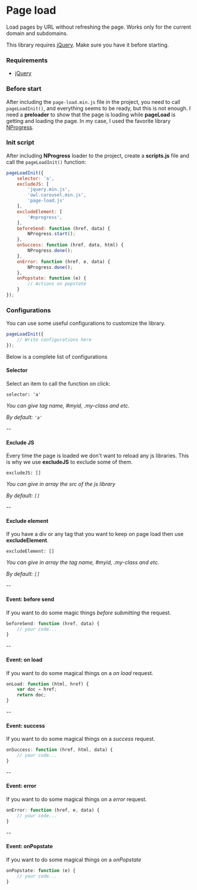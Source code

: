 # Page load

Load pages by URL without refreshing the page. Works only for the current domain and subdomains.

This library requires [jQuery](https://jquery.com/download/). Make sure you have it before starting.

### Requirements

- [jQuery](https://jquery.com/download/)

### Before start

After including the `page-load.min.js` file in the project, you need to call `pageLoadInit()`, and everything seems to be ready, but this is not enough. I need a **preloader** to show that the page is loading while **pageLoad** is getting and loading the page. In my case, I used the favorite library [NProgress](https://ricostacruz.com/nprogress/). 

### Init script

After including **NProgress** loader to the project, create a **scripts.js** file and call the `pageLoadInit()` function:

```js
pageLoadInit({
    selector: 'a',
    excludeJS: [
        'jquery.min.js',
        'owl.carousel.min.js',
        'page-load.js'
    ],
    excludeElement: [
        '#nprogress',
    ],
    beforeSend: function (href, data) {
        NProgress.start();
    },
    onSuccess: function (href, data, html) {
        NProgress.done();
    },
    onError: function (href, e, data) {
        NProgress.done();
    },
    onPopstate: function (e) {
        // Actions on popstate
    }
});
```

### Configurations

You can use some useful configurations to customize the library.

```js
pageLoadInit({
    // Write configurations here
});
```

Below is a complete list of configurations

#### Selector

Select an item to call the function on click:

`selector: 'a'`

*You can give tag name, #myid, .my-class and etc.*

*By default: `'a'`*

--

#### Exclude JS

Every time the page is loaded we don't want to reload any js libraries. This is why we use **excludeJS** to exclude some of them.

`excludeJS: []`

*You can give in array the src of the js library*

*By default: `[]`*

--

#### Exclude element

If you have a div or any tag that you want to keep on page load then use **excludeElement**.

`excludeElement: []`

*You can give in array the tag name, #myid, .my-class and etc.*

*By default: `[]`*

--

#### Event: before send

If you want to do some magic things *before submitting* the request.

```js
beforeSend: function (href, data) {
    // your code...
}
```

--

#### Event: on load

If you want to do some magical things on a *on load* request.

```js
onLoad: function (html, href) {
    var doc = href;
    return doc;
}
```

--

#### Event: success

If you want to do some magical things on a *success* request.

```js
onSuccess: function (href, html, data) {
    // your code...
}
```

--

#### Event: error

If you want to do some magical things on a *error* request.

```js
onError: function (href, e, data) {
    // your code...
}
```

--

#### Event: onPopstate

If you want to do some magical things on a *onPopstate*

```js
onPopstate: function (e) {
    // your code...
}
```